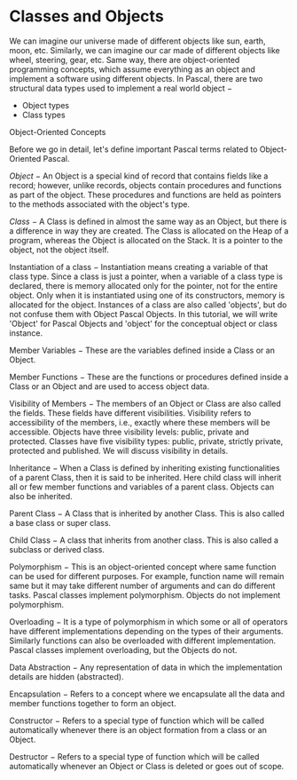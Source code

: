 # Classes and Objects 
We can imagine our universe made of different objects like sun, earth, moon, etc. Similarly, we can imagine our car made of different objects like wheel, steering, gear, etc. Same way, there are object-oriented programming concepts, which assume everything as an object and implement a software using different objects. In Pascal, there are two structural data types used to implement a real world object −

- Object types
- Class types

Object-Oriented Concepts

Before we go in detail, let's define important Pascal terms related to Object-Oriented Pascal.

*Object* − An Object is a special kind of record that contains fields like a record; however, unlike records, objects contain procedures and functions as part of the object. These procedures and functions are held as pointers to the methods associated with the object's type.

*Class* − A Class is defined in almost the same way as an Object, but there is a difference in way they are created. The Class is allocated on the Heap of a program, whereas the Object is allocated on the Stack. It is a pointer to the object, not the object itself.

Instantiation of a class − Instantiation means creating a variable of that class type. Since a class is just a pointer, when a variable of a class type is declared, there is memory allocated only for the pointer, not for the entire object. Only when it is instantiated using one of its constructors, memory is allocated for the object. Instances of a class are also called 'objects', but do not confuse them with Object Pascal Objects. In this tutorial, we will write 'Object' for Pascal Objects and 'object' for the conceptual object or class instance.

Member Variables − These are the variables defined inside a Class or an Object.

Member Functions − These are the functions or procedures defined inside a Class or an Object and are used to access object data.

Visibility of Members − The members of an Object or Class are also called the fields. These fields have different visibilities. Visibility refers to accessibility of the members, i.e., exactly where these members will be accessible. Objects have three visibility levels: public, private and protected. Classes have five visibility types: public, private, strictly private, protected and published. We will discuss visibility in details.

Inheritance − When a Class is defined by inheriting existing functionalities of a parent Class, then it is said to be inherited. Here child class will inherit all or few member functions and variables of a parent class. Objects can also be inherited.

Parent Class − A Class that is inherited by another Class. This is also called a base class or super class.

Child Class − A class that inherits from another class. This is also called a subclass or derived class.

Polymorphism − This is an object-oriented concept where same function can be used for different purposes. For example, function name will remain same but it may take different number of arguments and can do different tasks. Pascal classes implement polymorphism. Objects do not implement polymorphism.

Overloading − It is a type of polymorphism in which some or all of operators have different implementations depending on the types of their arguments. Similarly functions can also be overloaded with different implementation. Pascal classes implement overloading, but the Objects do not.

Data Abstraction − Any representation of data in which the implementation details are hidden (abstracted).

Encapsulation − Refers to a concept where we encapsulate all the data and member functions together to form an object.

Constructor − Refers to a special type of function which will be called automatically whenever there is an object formation from a class or an Object.

Destructor − Refers to a special type of function which will be called automatically whenever an Object or Class is deleted or goes out of scope.


